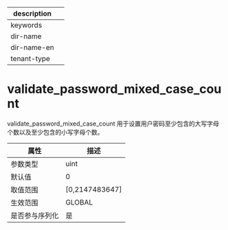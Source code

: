 |description||
|---|---|
|keywords||
|dir-name||
|dir-name-en||
|tenant-type||

# validate_password_mixed_case_count

validate_password_mixed_case_count 用于设置用户密码至少包含的大写字母个数以及至少包含的小写字母个数。

| **属性**  |      **描述**      |
|---------|------------------|
| 参数类型    | uint             |
| 默认值     | 0                |
| 取值范围    | \[0,2147483647\] |
| 生效范围    | GLOBAL           |
| 是否参与序列化 | 是                |
